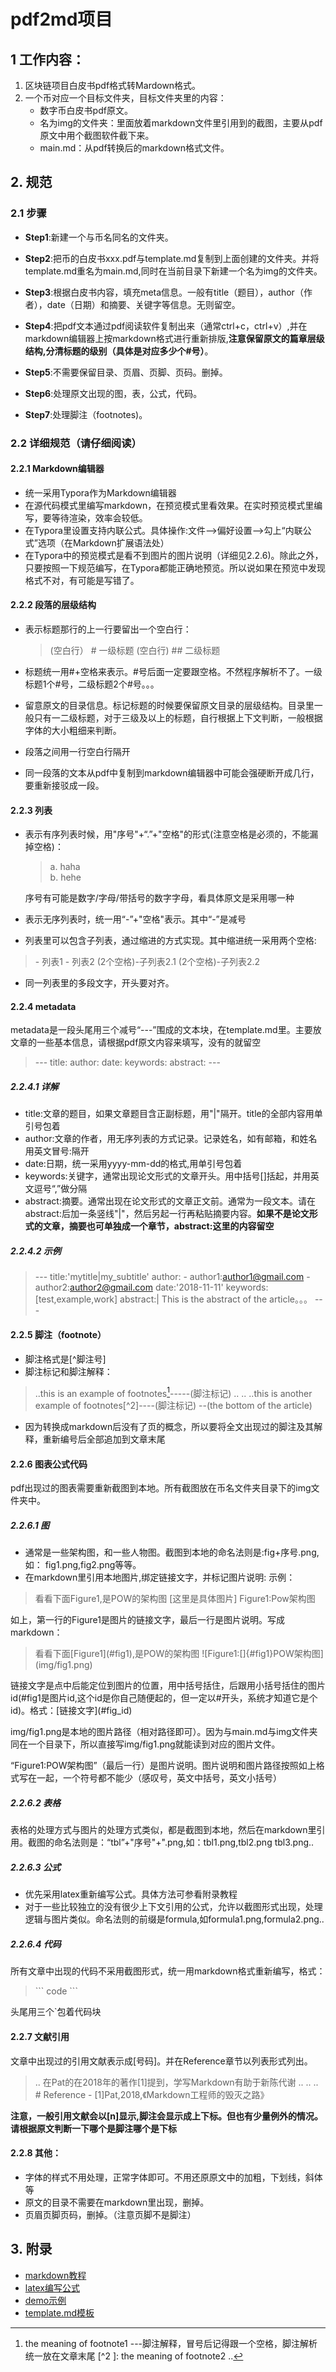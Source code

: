 # pdf2md项目


## 1 工作内容：
1. 区块链项目白皮书pdf格式转Mardown格式。
2. 一个币对应一个目标文件夹，目标文件夹里的内容：
   - 数字币白皮书pdf原文。
   - 名为img的文件夹：里面放着markdown文件里引用到的截图，主要从pdf原文中用个截图软件截下来。
   - main.md：从pdf转换后的markdown格式文件。


## 2. 规范

### 2.1 步骤
- **Step1**:新建一个与币名同名的文件夹。
- **Step2**:把币的白皮书xxx.pdf与template.md复制到上面创建的文件夹。并将template.md重名为main.md,同时在当前目录下新建一个名为img的文件夹。
- **Step3**:根据白皮书内容，填充meta信息。一般有title（题目），author（作者），date（日期）和摘要、关键字等信息。无则留空。

- **Step4**:把pdf文本通过pdf阅读软件复制出来（通常ctrl+c，ctrl+v）,并在markdown编辑器上按markdown格式进行重新排版,**注意保留原文的篇章层级结构,分清标题的级别（具体是对应多少个\#号）**。
- **Step5**:不需要保留目录、页眉、页脚、页码。删掉。
- **Step6**:处理原文出现的图，表，公式，代码。
- **Step7**:处理脚注（footnotes)。

### 2.2 详细规范（请仔细阅读）

#### 2.2.1 Markdown编辑器
- 统一采用Typora作为Markdown编辑器
- 在源代码模式里编写markdown，在预览模式里看效果。在实时预览模式里编写，要等待渲染，效率会较低。
- 在Typora里设置支持内联公式。具体操作:文件-->偏好设置-->勾上“内联公式”选项（在Markdown扩展语法处）
- 在Typora中的预览模式是看不到图片的图片说明（详细见2.2.6)。除此之外，只要按照一下规范编写，在Typora都能正确地预览。所以说如果在预览中发现格式不对，有可能是写错了。

#### 2.2.2 段落的层级结构
- 表示标题那行的上一行要留出一个空白行：
  >(空白行）
\# 一级标题
(空白行)
\##  二级标题

- 标题统一用\#+空格来表示。\#号后面一定要跟空格。不然程序解析不了。一级标题1个\#号，二级标题2个\#号。。。
- 留意原文的目录信息。标记标题的时候要保留原文目录的层级结构。目录里一般只有一二级标题，对于三级及以上的标题，自行根据上下文判断，一般根据字体的大小粗细来判断。 
- 段落之间用一行空白行隔开
- 同一段落的文本从pdf中复制到markdown编辑器中可能会强硬断开成几行，要重新接驳成一段。


#### 2.2.3 列表
- 表示有序列表时候，用"序号"+“.”+"空格"的形式(注意空格是必须的，不能漏掉空格)：
  >a. haha  
b. hehe

  序号有可能是数字/字母/带括号的数字字母，看具体原文是采用哪一种
- 表示无序列表时，统一用“-”+"空格"表示。其中“-”是减号
- 列表里可以包含子列表，通过缩进的方式实现。其中缩进统一采用两个空格:

 > \- 列表1
 \- 列表2
(2个空格)\-子列表2.1 
(2个空格)\-子列表2.2


- 同一列表里的多段文字，开头要对齐。

#### 2.2.4 metadata
metadata是一段头尾用三个减号“---”围成的文本块，在template.md里。主要放文章的一些基本信息，请根据pdf原文内容来填写，没有的就留空
>\---
title:
author:
date:
keywords:
abstract:
\---


##### 2.2.4.1 详解

- title:文章的题目，如果文章题目含正副标题，用"|"隔开。title的全部内容用单引号包着
- author:文章的作者，用无序列表的方式记录。记录姓名，如有邮箱，和姓名用英文冒号:隔开
- date:日期，统一采用yyyy\-mm\-dd的格式,用单引号包着
- keywords:关键字，通常出现论文形式的文章开头。用中括号\[\]括起，并用英文逗号“,”做分隔
- abstract:摘要。通常出现在论文形式的文章正文前。通常为一段文本。请在abstract:后加一条竖线"|"，然后另起一行再粘贴摘要内容。**如果不是论文形式的文章，摘要也可单独成一个章节，abstract:这里的内容留空**

##### 2.2.4.2 示例
>\---
title:'mytitle|my_subtitle'
author:
\- author1:author1@gmail.com
\- author2:author2@gmail.com
date:'2018-11-11'
keywords:[test,example,work]
abstract:|
This is the abstract of the article。。。
\---



#### 2.2.5 脚注（footnote）
- 脚注格式是[^脚注号]
- 脚注标记和脚注解释：
 >..this is an example of footnotes[^1]-----(脚注标记)
..
..
..this is another example of footnotes\[^2\]----(脚注标记)
--(the bottom of the article)
[^1]: the meaning of footnote1 ---脚注解释，冒号后记得跟一个空格，脚注解析统一放在文章末尾
\[^2 \]: the meaning of footnote2
..

- 因为转换成markdown后没有了页的概念，所以要将全文出现过的脚注及其解释，重新编号后全部追加到文章末尾

#### 2.2.6 图表公式代码
pdf出现过的图表需要重新截图到本地。所有截图放在币名文件夹目录下的img文件夹中。

##### 2.2.6.1 图
- 通常是一些架构图，和一些人物图。截图到本地的命名法则是:fig+序号.png,如：
fig1.png,fig2.png等等。
- 在markdown里引用本地图片,绑定链接文字，并标记图片说明:
示例：
>看看下面Figure1,是POW的架构图
[这里是具体图片]
Figure1:Pow架构图

  如上，第一行的Figure1是图片的链接文字，最后一行是图片说明。写成markdown：
>看看下面\[Figure1\]\(#fig1\),是POW的架构图
\![Figure1:[]{#fig1}POW架构图]\(img/fig1.png\)

  链接文字是点中后能定位到图片的位置，用中括号括住，后跟用小括号括住的图片id(#fig1是图片id,这个id是你自己随便起的，但一定以#开头，系统才知道它是个id)。格式：\[链接文字\]\(#fig_id\)

  img/fig1.png是本地的图片路径（相对路径即可）。因为与main.md与img文件夹同在一个目录下，所以直接写img/fig1.png就能读到对应的图片文件。

  “Figure1:POW架构图”（最后一行）是图片说明。图片说明和图片路径按照如上格式写在一起，一个符号都不能少（感叹号，英文中括号，英文小括号）


##### 2.2.6.2 表格
表格的处理方式与图片的处理方式类似，都是截图到本地，然后在markdown里引用。截图的命名法则是：“tbl”+"序号"+".png,如：tbl1.png,tbl2.png tbl3.png..


##### 2.2.6.3 公式
- 优先采用latex重新编写公式。具体方法可参看附录教程
- 对于一些比较独立的没有很少上下文引用的公式，允许以截图形式出现，处理逻辑与图片类似。命名法则的前缀是formula,如formula1.png,formula2.png..

##### 2.2.6.4 代码
所有文章中出现的代码不采用截图形式，统一用markdown格式重新编写，格式：

>\```
code
\```

头尾用三个\`包着代码块

#### 2.2.7 文献引用
文章中出现过的引用文献表示成[号码]。并在Reference章节以列表形式列出。
>..
在Pat的在2018年的著作[1]提到，学写Markdown有助于新陈代谢
..
..
..
\# Reference
\- [1]Pat,2018,《Markdown工程师的毁灭之路》

**注意，一般引用文献会以[n]显示,脚注会显示成上下标。但也有少量例外的情况。请根据原文判断一下哪个是脚注哪个是下标**

#### 2.2.8 其他：
- 字体的样式不用处理，正常字体即可。不用还原原文中的加粗，下划线，斜体等
- 原文的目录不需要在markdown里出现，删掉。
- 页眉页脚页码，删掉。（注意页脚不是脚注）

## 3. 附录
- [markdown教程](https://www.jianshu.com/p/1e402922ee32)
- [latex编写公式](http://mengrenzi.com/2017/06/15/Mathjax%E4%B8%8ELaTex%E5%85%AC%E5%BC%8F%E7%AE%80%E4%BB%8B/)
- [demo示例](https://github.com/yuiant/pdf2md/tree/master/example/bread)
- [template.md模板](https://github.com/yuiant/pdf2md/blob/master/template.md)
